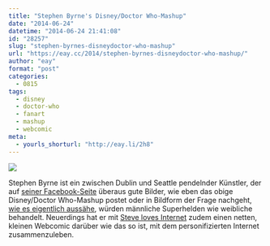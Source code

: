 ```yaml
---
title: "Stephen Byrne's Disney/Doctor Who-Mashup"
date: "2014-06-24"
datetime: "2014-06-24 21:41:08"
id: "28257"
slug: "stephen-byrnes-disneydoctor-who-mashup"
url: "https://eay.cc/2014/stephen-byrnes-disneydoctor-who-mashup/"
author: "eay"
format: "post"
categories:
  - 0815
tags:
  - disney
  - doctor-who
  - fanart
  - mashup
  - webcomic
meta:
  - yourls_shorturl: "http://eay.li/2h8"
---
```


![](https://eay.cc/uploads/2014/stephenbyrne_who.jpg)

Stephen Byrne ist ein zwischen Dublin und Seattle pendelnder Künstler, der auf [seiner Facebook-Seite](https://www.facebook.com/ArtworkOfStephenByrne/) überaus gute Bilder, wie eben das obige Disney/Doctor Who-Mashup postet oder in Bildform der Frage nachgeht, [wie es eigentlich aussähe](https://www.facebook.com/ArtworkOfStephenByrne/photos/pb.127346047460679.-2207520000.1403638146./227590870769529/), würden männliche Superhelden wie weibliche behandelt. Neuerdings hat er mit [Steve loves Internet](http://stevelovesinternet.com/) zudem einen netten, kleinen Webcomic darüber wie das so ist, mit dem personifizierten Internet zusammenzuleben.

